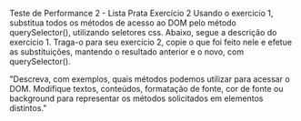 Teste de Performance 2 - Lista Prata
Exercício 2
Usando o exercicio 1, substitua todos os métodos de acesso ao DOM pelo método querySelector(), utilizando seletores css. Abaixo, segue a descrição do exercício 1. Traga-o para seu exercício 2, copie o que foi feito nele e efetue as substituições, mantendo o resultado anterior e o novo, com querySelector().

"Descreva, com exemplos, quais métodos podemos utilizar para acessar o DOM. Modifique textos, conteúdos, formatação de fonte, cor de fonte ou background para representar os métodos solicitados em elementos distintos."